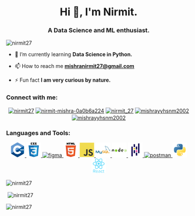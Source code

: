 <h1 align="center">Hi 👋, I'm Nirmit.</h1>
<h3 align="center">A Data Science and ML enthusiast.</h3>

<p align="left"> <img src="https://komarev.com/ghpvc/?username=nirmit27&label=Profile%20views&color=0e75b6&style=flat" alt="nirmit27" /> </p>

- 🌱 I’m currently learning **Data Science in Python.**

- 📫 How to reach me **mishranirmit27@gmail.com**

- ⚡ Fun fact **I am very curious by nature.**

<h3 align="left">Connect with me:</h3>
<p align="center">
<a href="https://twitter.com/nirmit27" target="blank"><img align="center" src="https://raw.githubusercontent.com/rahuldkjain/github-profile-readme-generator/master/src/images/icons/Social/twitter.svg" alt="nirmit27" height="30" width="40" /></a>
<a href="https://linkedin.com/in/nirmit-mishra-0a0b6a224" target="blank"><img align="center" src="https://raw.githubusercontent.com/rahuldkjain/github-profile-readme-generator/master/src/images/icons/Social/linked-in-alt.svg" alt="nirmit-mishra-0a0b6a224" height="30" width="40" /></a>
<a href="https://www.codechef.com/users/nirmit_27" target="blank"><img align="center" src="https://cdn.jsdelivr.net/npm/simple-icons@3.1.0/icons/codechef.svg" alt="nirmit_27" height="30" width="40" /></a>
<a href="https://www.hackerrank.com/mishrayyhsnm2002" target="blank"><img align="center" src="https://raw.githubusercontent.com/rahuldkjain/github-profile-readme-generator/master/src/images/icons/Social/hackerrank.svg" alt="mishrayyhsnm2002" height="30" width="40" /></a>
<a href="https://www.leetcode.com/mishrayyhsnm2002" target="blank"><img align="center" src="https://raw.githubusercontent.com/rahuldkjain/github-profile-readme-generator/master/src/images/icons/Social/leet-code.svg" alt="mishrayyhsnm2002" height="30" width="40" /></a>
</p>

<h3 align="left">Languages and Tools:</h3>
<p align="center"> <a href="https://www.w3schools.com/cpp/" target="_blank" rel="noreferrer"> <img src="https://raw.githubusercontent.com/devicons/devicon/master/icons/cplusplus/cplusplus-original.svg" alt="cplusplus" width="40" height="40"/> </a> <a href="https://www.w3schools.com/css/" target="_blank" rel="noreferrer"> <img src="https://raw.githubusercontent.com/devicons/devicon/master/icons/css3/css3-original-wordmark.svg" alt="css3" width="40" height="40"/> </a> <a href="https://www.figma.com/" target="_blank" rel="noreferrer"> <img src="https://www.vectorlogo.zone/logos/figma/figma-icon.svg" alt="figma" width="40" height="40"/> </a> <a href="https://www.w3.org/html/" target="_blank" rel="noreferrer"> <img src="https://raw.githubusercontent.com/devicons/devicon/master/icons/html5/html5-original-wordmark.svg" alt="html5" width="40" height="40"/> </a> <a href="https://developer.mozilla.org/en-US/docs/Web/JavaScript" target="_blank" rel="noreferrer"> <img src="https://raw.githubusercontent.com/devicons/devicon/master/icons/javascript/javascript-original.svg" alt="javascript" width="40" height="40"/> </a> <a href="https://www.mysql.com/" target="_blank" rel="noreferrer"> <img src="https://raw.githubusercontent.com/devicons/devicon/master/icons/mysql/mysql-original-wordmark.svg" alt="mysql" width="40" height="40"/> </a> <a href="https://nodejs.org" target="_blank" rel="noreferrer"> <img src="https://raw.githubusercontent.com/devicons/devicon/master/icons/nodejs/nodejs-original-wordmark.svg" alt="nodejs" width="40" height="40"/> </a> <a href="https://pandas.pydata.org/" target="_blank" rel="noreferrer"> <img src="https://raw.githubusercontent.com/devicons/devicon/2ae2a900d2f041da66e950e4d48052658d850630/icons/pandas/pandas-original.svg" alt="pandas" width="40" height="40"/> </a> <a href="https://postman.com" target="_blank" rel="noreferrer"> <img src="https://www.vectorlogo.zone/logos/getpostman/getpostman-icon.svg" alt="postman" width="40" height="40"/> </a> <a href="https://www.python.org" target="_blank" rel="noreferrer"> <img src="https://raw.githubusercontent.com/devicons/devicon/master/icons/python/python-original.svg" alt="python" width="40" height="40"/> </a> <a href="https://reactjs.org/" target="_blank" rel="noreferrer"> <img src="https://raw.githubusercontent.com/devicons/devicon/master/icons/react/react-original-wordmark.svg" alt="react" width="40" height="40"/> </a> </p>

<p><img align="center" src="https://github-readme-stats.vercel.app/api/top-langs?username=nirmit27&show_icons=true&locale=en&layout=compact" alt="nirmit27" /></p>

<p>&nbsp;<img align="center" src="https://github-readme-stats.vercel.app/api?username=nirmit27&show_icons=true&locale=en" alt="nirmit27" /></p>

<p><img align="center" src="https://github-readme-streak-stats.herokuapp.com/?user=nirmit27&" alt="nirmit27" /></p>
